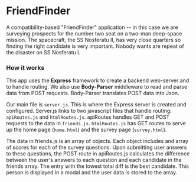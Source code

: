 # FriendFinder
A compatibility-based "FriendFinder" application -- in this case we are surveying prospects for the number two seat on a two-man deep-space mission.  The spacecraft, the SS Nosferatu II, has very close quarters so finding the right candidate is very important.  Nobody wants are repeat of the disaster on SS Nosferatu I.

### How it works

This app uses the **Express** framework to create a backend web-server and to handle routing.  We also use **Body-Parser** middleware to read and parse data from POST requests.  Body-Parser translates POST data into Json.

Our main file is `server.js`.  This is where the Express server is created and configured.  Server.js links to two javascript files that handle routing: `apiRoutes.js` and `htmlRoutes.js`.  apiRoutes handles GET and POST requests to the data in `friends.js`.  `htmlRoutes.js` has GET routes to serve up the home page (`home.html`) and the survey page (`survey.html`).

The data in friends.js is an array of objects.  Each object includes and array of scores for each of the survey questions.  Upon submitting user answers to these questions, the POST route in apiRoutes.js calculates the difference between the user's answers to each question and each candidate in the friends array.  The entry with the lowest total diff is the best candidate.  This person is displayed in a modal and the user data is stored to the array.  